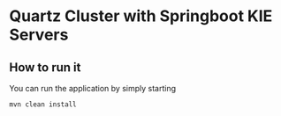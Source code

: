 Quartz Cluster with Springboot KIE Servers
==========================================





How to run it
------------------------------

You can run the application by simply starting

```
mvn clean install

```


